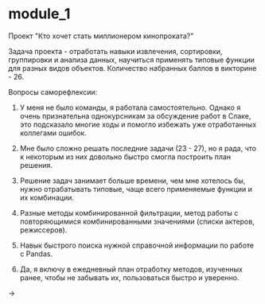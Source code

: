 # module_1
Проект "Кто хочет стать миллионером кинопроката?"

Задача проекта - отработать навыки извлечения, сортировки, группировки и анализа данных, научиться применять типовые функции для разных видов объектов.
Количество набранных баллов в викторине - 26.

Вопросы саморефлексии:
1. У меня не было команды, я работала самостоятельно. Однако я очень признательна однокурсникам за обсуждение работ в Слаке, это подсказало многие
ходы и помогло избежать уже отработанных коллегами ошибок.

2. Мне было сложно решать последние задачи (23 - 27), но я рада, что к некоторым из них довольно быстро смогла построить план решения.
3. Решение задач занимает больше времени, чем мне хотелось бы, нужно отрабатывать типовые, чаще всего применяемые функции и их комбинации.
4. Разные методы комбинированной фильтрации, метод работы с повторяющимися комбинированными значениями (списки актеров, режиссеров).
5. Навык быстрого поиска нужной справочной информации по работе с Pandas.
6. Да, я включу в ежедневный план отработку методов, изученных ранее, чтобы не забывать их, пользоваться быстро и уверенно.

→
